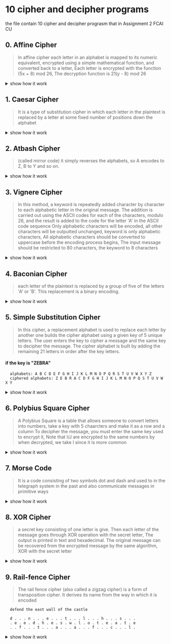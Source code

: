 # 10 cipher and decipher programs
the file contain 10 cipher and decipher prograsm that in Assignment 2 FCAI CU

## 0. Affine Cipher
>In affine cipher each letter in an alphabet is mapped to its numeric equivalent, encrypted using a simple mathematical function, and converted back to a letter, Each letter is encrypted with the function (5x + 8) mod 26, The decryption function is 21(y - 8) mod 26
<details><summary>show how it work</summary>
<p>

#### program requires a message and a, b, c integer numbers

      takes three parameters a, b and c and does the encryption and decryption according to these equations:
      E(x) = (a x + b) mod 26 where x is the letter to cipher.
      D(y) = c (y - b) mod 26 where y is the letter to decipher.
      a, b, c are arbitrary positive integers that satisfy the condition (a * c) mod 26 = 1

</p>
<p>

#### Example

      message: i love cpp
      a: 1
      b: 3
      c: 27
      cipher: L ORYH FSS

</p>
</details>

## 1. Caesar Cipher
>It is a type of substitution cipher in which each letter in the plaintext is replaced by a letter at some fixed number of positions down the alphabet
<details><summary>show how it work</summary>
<p>

#### program requires a message and the number of shifts

      message: ABCDEFGHIJKLMNOPQRSTUVWXYZ
      key: 3
      cipher: DEFGHIJKLMNOPQRSTUVWXYZABC

</p>
</details>


## 2. Atbash Cipher
>(called mirror code) it simply reverses the alphabets, so A encodes to Z, B to Y and so on.
<details><summary>show how it work</summary>
<p>

#### program only requires a message

      message: i love cpp
      cipher: R OLEV XKK

</p>
</details>


## 3. Vignere Cipher
>In this method, a keyword is repeatedly added character by character to each alphabetic letter in the original message. The addition is carried out using the ASCII codes for each of the characters, modulo 26, and the result is added to the code for the letter 'A' in the ASCII code sequence
>Only alphabetic characters will be encoded, all other characters will be outputted unchanged, keyword is only alphabetic characters, All alphabetic characters should be converted to uppercase before the encoding process begins, The input message should be restricted to 80 characters, the keyword to 8 characters
<details><summary>show how it work</summary>
<p>

#### program requires a message and a keyword

      message: i love cpp
      keyword: mask
      cipher: U DYIQ UZC

</p>
</details>


## 4. Baconian Cipher
>each letter of the plaintext is replaced by a group of five of the letters 'A' or 'B'. This replacement is a binary encoding.
<details><summary>show how it work</summary>
<p>

#### program requires a message

      message: i love cpp
      cipher: ABAAA ABABBABBBABABABAABAA AAABAABBBBABBBB

</p>
</details>


## 5. Simple Substitution Cipher
>In this cipher, a replacement alphabet is used to replace each letter by another one
>builds the cipher alphabet using a given key of 5 unique letters. The user enters the key to cipher a message and the same key to decipher the message. The cipher alphabet is built by adding the remaining 21 letters in order after the key letters.
<p>

#### if the key is "ZEBRA"

      alphabets: A B C D E F G H I J K L M N O P Q R S T U V W X Y Z
      ciphered alphabets: Z E B R A C D F G H I J K L M N O P Q S T U V W X Y

</p>
<details><summary>show how it work</summary>
<p>

#### program requires a message

      message: i love cpp
      key: ZEBRA
      cipher: G JMUA BNN

</p>
</details>


## 6. Polybius Square Cipher
>A Polybius Square is a table that allows someone to convert letters into numbers, take a key with 5 chaarcters and make it as a row and a column
>To decipher the message, you must enter the same key used to encrypt it, Note that I/J are encrypted to the same numbers by when decrypted, we take I since it is more common
<details><summary>show how it work</summary>
<p>

#### program requires a message

      message: i love cpp
      cipher: 24 31345115 133535

</p>
</details>


## 7. Morse Code
>It is a code consisting of two symbols dot and dash and used to in the telegraph system in the past and also communicate messages in primitive ways
<details><summary>show how it work</summary>
<p>

#### program only requires a message

      message: i love cpp
      cipher: ..  .-.. --- ...- .  -.-. .--. .--.

</p>
</details>


## 8. XOR Cipher
>a secret key consisting of one letter is give. Then each letter of the message goes through XOR operation with the secret letter, The output is printed in text and hexadecimal. The original message can be recovered from the encrypted message by the same algorithm, XOR with the secret letter
<details><summary>show how it work</summary>
<p>

#### program requires a message and a key

      message: i love cpp
      key: p
      cipher: y |⌂fu s``
      hexa: 494c4f5645435050

</p>
</details>


## 9. Rail-fence Cipher
>The rail fence cipher (also called a zigzag cipher) is a form of transposition cipher. It derives its name from the way in which it is encoded
<p>

      defend the east wall of the castle

</p>

<p>

      d . . . n . . . e . . . t . . . l . . . h . . . s . . .
      . e . e . d . h . e . s . w . l . o . t . e . a . t . e
      . . f . . . t . . . a . . . a . . . f . . . c . . . l .

</p>

<details><summary>show how it work</summary>
<p>

#### program requires a message and a key

      message: defend the east wall of the castle
      key: 3
      cipher: dnetlhseedheswloteateftaafcl

</p>
</details>
